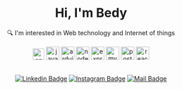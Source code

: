 <div align="center">
  <h1> Hi, I'm Bedy </h1>
  🔍 I'm interested in Web technology and Internet of things
</div>
<br>
<div align="center">
  <a href="https://cplusplus.com/"><img alt="cpp" src="https://upload.wikimedia.org/wikipedia/commons/1/18/ISO_C%2B%2B_Logo.svg" width="26px"/></a>
  <a href="https://www.javascript.com/"><img alt="javaScript" src="https://cdn.iconscout.com/icon/free/png-64/javascript-2752148-2284965.png" width="30px"/></a>
  <a href="https://www.arduino.cc/"><img alt="arduino" src="https://cdn.iconscout.com/icon/free/png-64/arduino-226072.png" width="30px"/></a>
  <a href="https://nodejs.org/en/"><img alt="nodejs" src="https://cdn.iconscout.com/icon/free/png-64/nodejs-2-226035.png" width="30px"/></a>
  <a href="https://expressjs.com/"><img alt="expressjs" src="https://cdn.iconscout.com/icon/free/png-64/express-8-1175029.png" width="30px"/></a>
  <a href="https://www.mysql.com/"><img alt="mysql" src="https://cdn.iconscout.com/icon/free/png-64/mysql-3521596-2945040.png" width="30px"/></a>
  <a href="https://www.postgresql.org/"><img alt="postgresql" src="https://cdn.iconscout.com/icon/free/png-64/postgresql-10-1175121.png" width="30px"/></a>
  <a href="https://reactjs.org/"><img alt="reactjs" src="https://cdn.iconscout.com/icon/free/png-64/react-3521666-2945110.png" width="30px"/></a>
</div>
<br>
<div align="center">
  
  [![Linkedin Badge](https://img.shields.io/badge/-bedy-0e76a8?style=flat&labelColor=0e76a8&logo=linkedin&logoColor=white)](https://www.linkedin.com/in/bedy-b-wijaya/)
  [![Instagram Badge](https://img.shields.io/badge/-@_brln.by-e84393?style=flat&labelColor=e84393&logo=instagram&logoColor=white)](https://www.instagram.com/_brln.by/)
  [![Mail Badge](https://img.shields.io/badge/-bedybriliantwijaya-c0392b?style=flat&labelColor=c0392b&logo=gmail&logoColor=white)](mailto:wijaya.bedybriliant@gmail.com)
  
</div>

